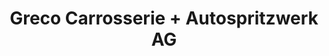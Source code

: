 ---
title: "Greco Carrosserie + Autospritzwerk AG"
url: /sirnach/greco-carrosserie-autospritzwerk-ag/
shop: Autowerkstatt
---